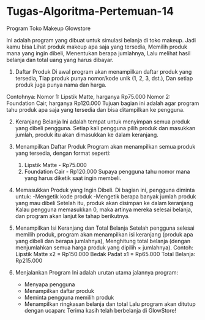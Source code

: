 # Tugas-Algoritma-Pertemuan-14

Program Toko Makeup Glowstore

Ini adalah program yang dibuat untuk simulasi belanja di toko makeup. Jadi kamu bisa Lihat produk makeup apa saja yang tersedia, Memilih produk mana yang ingin dibeli, Menentukan berapa jumlahnya, Lalu melihat hasil belanja dan total uang yang harus dibayar.

1. Daftar Produk
   Di awal program akan menampilkan daftar produk yang tersedia, Tiap produk punya nomor/kode unik (1, 2, 3, dst.), Dan setiap produk juga punya nama dan harga.

Contohnya:
Nomor 1: Lipstik Matte, harganya Rp75.000
Nomor 2: Foundation Cair, harganya Rp120.000
Tujuan bagian ini adalah agar program tahu produk apa saja yang tersedia dan bisa ditampilkan ke pengguna.

2. Keranjang Belanja
   Ini adalah tempat untuk menyimpan semua produk yang dibeli pengguna. Setiap kali pengguna pilih produk dan masukkan jumlah, produk itu akan dimasukkan ke dalam keranjang.
   
3. Menampilkan Daftar Produk
   Program akan menampilkan semua produk yang tersedia, dengan format seperti:
   1. Lipstik Matte - Rp75.000
   2. Foundation Cair - Rp120.000
   Supaya pengguna tahu nomor mana yang harus diketik saat ingin membeli.

4. Memasukkan Produk yang Ingin Dibeli.
   Di bagian ini, pengguna diminta untuk:
   -Mengetik kode produk
   -Mengetik berapa banyak jumlah produk yang mau dibeli
  Setelah itu, produk akan disimpan ke dalam keranjang
Kalau pengguna memasukkan 0, maka artinya mereka selesai belanja, dan program akan lanjut ke tahap berikutnya.

6. Menampilkan Isi Keranjang dan Total Belanja
   Setelah pengguna selesai memilih produk, program akan menampilkan isi keranjang (produk apa yang dibeli dan berapa          jumlahnya), Menghitung total belanja (dengan menjumlahkan semua harga produk yang dipilih × jumlahnya).
   Contoh:
   Lipstik Matte x2 = Rp150.000
   Bedak Padat x1 = Rp65.000
   Total Belanja: Rp215.000
   
7. Menjalankan Program
   Ini adalah urutan utama jalannya program:
   - Menyapa pengguna
   - Menampilkan daftar produk
   - Meminta pengguna memilih produk
   - Menampilkan ringkasan belanja dan total
   Lalu program akan ditutup dengan ucapan: Terima kasih telah berbelanja di GlowStore!






   
   
